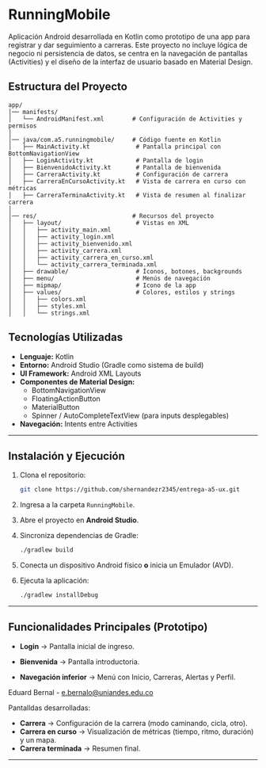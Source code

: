 # RunningMobile

Aplicación Android desarrollada en Kotlin como prototipo de una app para registrar y dar seguimiento a carreras.
Este proyecto no incluye lógica de negocio ni persistencia de datos, se centra en la navegación de pantallas (Activities) y el diseño de la interfaz de usuario basado en Material Design.

## Estructura del Proyecto  

```text
app/
│── manifests/
│   └── AndroidManifest.xml        # Configuración de Activities y permisos
│
│── java/com.a5.runningmobile/     # Código fuente en Kotlin
│   ├── MainActivity.kt             # Pantalla principal con BottomNavigationView
│   ├── LoginActivity.kt            # Pantalla de login
│   ├── BienvenidoActivity.kt       # Pantalla de bienvenida
│   ├── CarreraActivity.kt          # Configuración de carrera
│   ├── CarreraEnCursoActivity.kt   # Vista de carrera en curso con métricas
│   ├── CarreraTerminaActivity.kt   # Vista de resumen al finalizar carrera
│
│── res/                           # Recursos del proyecto
│   ├── layout/                     # Vistas en XML
│   │   ├── activity_main.xml
│   │   ├── activity_login.xml
│   │   ├── activity_bienvenido.xml
│   │   ├── activity_carrera.xml
│   │   ├── activity_carrera_en_curso.xml
│   │   └── activity_carrera_terminada.xml
│   ├── drawable/                   # Íconos, botones, backgrounds
│   ├── menu/                       # Menús de navegación
│   ├── mipmap/                     # Icono de la app
│   ├── values/                     # Colores, estilos y strings
│   │   ├── colors.xml
│   │   ├── styles.xml
│   │   └── strings.xml
```

## Tecnologías Utilizadas  

- **Lenguaje:** Kotlin  
- **Entorno:** Android Studio (Gradle como sistema de build)  
- **UI Framework:** Android XML Layouts  
- **Componentes de Material Design:**  
  - BottomNavigationView  
  - FloatingActionButton  
  - MaterialButton  
  - Spinner / AutoCompleteTextView (para inputs desplegables)  
- **Navegación:** Intents entre Activities  


---

## Instalación y Ejecución  

1. Clona el repositorio:  
   ```bash
   git clone https://github.com/shernandezr2345/entrega-a5-ux.git
   ```

2. Ingresa a la carpeta `RunningMobile`.  

3. Abre el proyecto en **Android Studio**.  

4. Sincroniza dependencias de Gradle:  
   ```bash
   ./gradlew build
   ```

5. Conecta un dispositivo Android físico **o** inicia un Emulador (AVD).  

6. Ejecuta la aplicación:  
   ```bash
   ./gradlew installDebug
   ```  

---

## Funcionalidades Principales (Prototipo)  

- **Login** → Pantalla inicial de ingreso.  
- **Bienvenida** → Pantalla introductoria.  
 
- **Navegación inferior** → Menú con Inicio, Carreras, Alertas y Perfil.  


Eduard Bernal - e.bernalo@uniandes.edu.co 

Pantalldas desarrolladas:

- **Carrera** → Configuración de la carrera (modo caminando, cicla, otro).  
- **Carrera en curso** → Visualización de métricas (tiempo, ritmo, duración) y un mapa.  
- **Carrera terminada** → Resumen final. 
---


